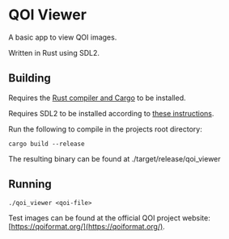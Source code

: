 # QOI Viewer

A basic app to view QOI images.

Written in Rust using SDL2.

## Building

Requires the [Rust compiler and Cargo](https://www.rust-lang.org/) to be installed.

Requires SDL2 to be installed according to [these instructions](https://github.com/Rust-SDL2/rust-sdl2?tab=readme-ov-file#requirements).

Run the following to compile in the projects root directory:
```
cargo build --release
```

The resulting binary can be found at ./target/release/qoi_viewer

## Running

```
./qoi_viewer <qoi-file>
```

Test images can be found at the official QOI project website: [https://qoiformat.org/](https://qoiformat.org/).

